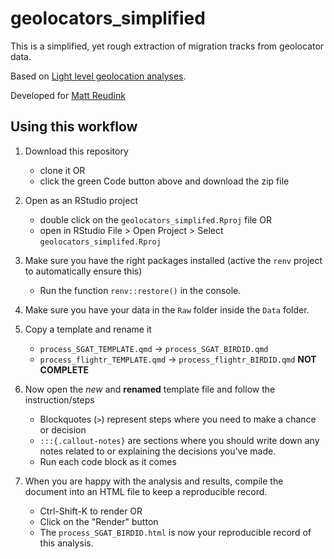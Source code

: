 
# geolocators_simplified

This is a simplified, yet rough extraction of migration tracks from geolocator data.

Based on [Light level geolocation analyses](https://geolocationmanual.vogelwarte.ch/).

Developed for [Matt Reudink](https://www.mattreudink.com/)

## Using this workflow

1. Download this repository 
    - clone it OR
    - click the green Code button above and download the zip file

2. Open as an RStudio project 
    - double click on the `geolocators_simplifed.Rproj` file OR
    - open in RStudio File > Open Project > Select `geolocators_simplifed.Rproj`
    
3. Make sure you have the right packages installed (active the `renv` project to automatically ensure this)
    - Run the function `renv::restore()` in the console.

4. Make sure you have your data in the `Raw` folder inside the `Data` folder.

5. Copy a template and rename it
    - `process_SGAT_TEMPLATE.qmd` -> `process_SGAT_BIRDID.qmd`
    - `process_flightr_TEMPLATE.qmd` -> `process_flightr_BIRDID.qmd`  **NOT COMPLETE**

6. Now open the *new* and **renamed** template file and follow the instruction/steps
    - Blockquotes (`>`) represent steps where you need to make a chance or decision
    - `:::{.callout-notes}` are sections where you should write down any notes related to or
      explaining the decisions you've made.
    - Run each code block as it comes
    
7. When you are happy with the analysis and results, compile the document into an HTML file
   to keep a reproducible record. 
    - Ctrl-Shift-K to render OR
    - Click on the "Render" button
    - The `process_SGAT_BIRDID.html` is now your reproducible record of this analysis.
